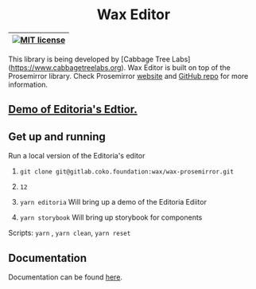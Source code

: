 <div width="100%" align="center">
  <h1>Wax Editor</h1>
</div>

| [![MIT license](https://img.shields.io/badge/license-MIT-e51879.svg)](https://gitlab.coko.foundation/wax/wax-prosemirror/raw/master/LICENSE) |
| :------------------------------------------------------------------------------------------------------------------------------------------: |


This library is being developed by [Cabbage Tree Labs] (https://www.cabbagetreelabs.org).
Wax Editor is built on top of the Prosemirror library. Check Prosemirror [website](https://prosemirror.net/) and [GitHub repo](https://github.com/ProseMirror) for more information.

## [Demo of Editoria's Edtior.](http://wax-demo.coko.foundation/)


## Get up and running

Run a local version of the Editoria's editor

1.  `git clone git@gitlab.coko.foundation:wax/wax-prosemirror.git`

2.  `12`

3.  `yarn editoria` Will bring up a demo of the Editoria Ediitor

4.  `yarn storybook` Will bring up storybook for components

Scripts: `yarn` , `yarn clean`, `yarn reset`

## Documentation

Documentation can be found [here](https://waxjs.net/docs/wax/).
